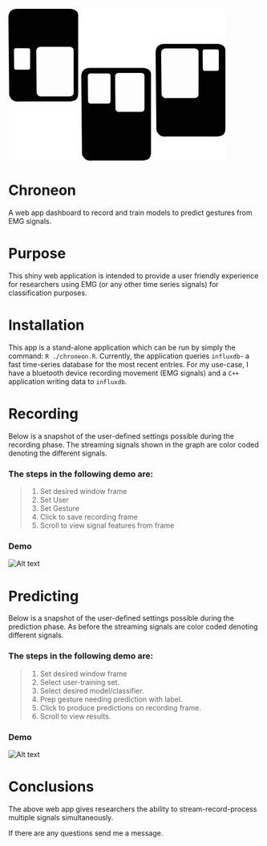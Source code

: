 ![Alt text](chroneon.png)

# Chroneon

A web app dashboard to record and train models to predict gestures from EMG signals.

# Purpose

This shiny web application is intended to provide a user friendly experience for researchers
using EMG (or any other time series signals) for classification purposes.

# Installation

This app is a stand-alone application which can be run by simply the command:  `R ./chroneon.R`. Currently, the application queries `influxdb`- a fast time-series database for the most recent entries. For my use-case, I have a bluetooth device recording movement (EMG signals) and a `C++` application writing data to `influxdb`.

# Recording

Below is a snapshot of the user-defined settings possible during the recording phase. The streaming signals shown in the graph are color coded denoting the different signals. 

### The steps in the following demo are:

> 1. Set desired window frame
> 2. Set User
> 3. Set Gesture
> 4. Click to save recording frame
> 5. Scroll to view signal features from frame

### Demo 

![Alt text](http://g.recordit.co/SfSKyG7TEB.gif)

# Predicting

Below is a snapshot of the user-defined settings possible during the prediction phase. As before the streaming signals are color coded denoting different signals.

### The steps in the following demo are:

> 1. Set desired window frame
> 2. Select user-training set.
> 3. Select desired model/classifier.
> 4. Prep gesture needing prediction with label.
> 5. Click to produce predictions on recording frame.
> 6. Scroll to view results.

### Demo
![Alt text](http://g.recordit.co/Jxgz0ifOxB.gif)

# Conclusions

The above web app gives researchers the ability to stream-record-process multiple signals simultaneously. 

If there are any questions send me a message.

